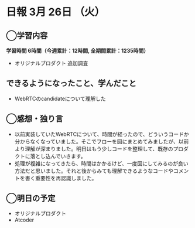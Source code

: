 # 日報  3月 26日 （火）

## ◯学習内容

**学習時間  6時間（今週累計：12時間, 全期間累計：1235時間）**

- オリジナルプロダクト 追加調査

## できるようになったこと、学んだこと

- WebRTCのcandidateについて理解した

## ◯感想・独り言

- 以前実装していたWebRTCについて、時間が経ったので、どういうコードか分からなくなっていました。そこでフローを図にまとめてみましたが、以前より理解が深まりました。明日はもう少しコードを整理して、既存のプロダクトに落とし込んでいきます。
- 処理が複雑になってきたら、時間はかかるけど、一度図にしてみるのが良い方法だと思いました。それと後からみても理解できるようなコードやコメントを書く重要性を再認識しました。

## ◯明日の予定

- オリジナルプロダクト
- Atcoder
